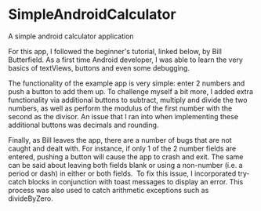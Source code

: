 # SimpleAndroidCalculator
A simple android calculator application

For this app, I followed the beginner's tutorial, linked below, by Bill Butterfield. As a first time
Android developer, I was able to learn the very basics of textViews, buttons and even some debugging.

The functionality of the example app is very simple: enter 2 numbers and push a button to add them up.
To challenge myself a bit more, I added extra functionality via additional buttons to subtract, multiply
and divide the two numbers, as well as perform the modulus of the first number with the second as the
divisor. An issue that I ran into when implementing these additional buttons was decimals and rounding.

Finally, as Bill leaves the app, there are a number of bugs that are not caught and dealt with. For
instance, if only 1 of the 2 number fields are entered, pushing a button will cause the app to crash and
exit. The same can be said about leaving both fields blank or using a non-number (i.e. a period or dash)
in either or both fields.  To fix this issue, I incorporated try-catch blocks in conjunction with toast
messages to display an error. This process was also used to catch arithmetic exceptions such as divideByZero.
